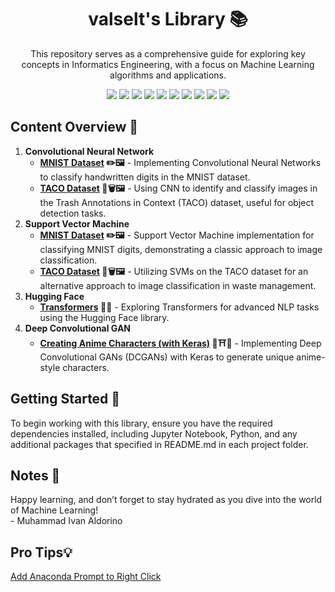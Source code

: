 <h1 align="center">valselt's Library 📚</h1>
<p align="center">This repository serves as a comprehensive guide for exploring key concepts in Informatics Engineering, with a focus on Machine Learning algorithms and applications.</p>

<div align="center">
  <img src="https://img.shields.io/badge/python-3670A0?style=for-the-badge&logo=python&logoColor=ffdd54">
  <img src="https://img.shields.io/badge/jupyter-%23FA0F00.svg?style=for-the-badge&logo=jupyter&logoColor=white">
  <img src="https://img.shields.io/badge/TensorFlow-%23FF6F00?style=for-the-badge&logo=tensorflow&logoColor=white">
  <img src="https://img.shields.io/badge/pytorch-%23EE4C2C?style=for-the-badge&logo=pytorch&logoColor=white">
  <img src="https://img.shields.io/badge/Hugging%20Face-%23FFD21E?style=for-the-badge&logo=huggingface&logoColor=black">
  <img src="https://img.shields.io/badge/scikit%20learn-%23F7931E?style=for-the-badge&logo=scikitlearn&logoColor=white">
  <img src="https://img.shields.io/badge/pandas-%23150458?style=for-the-badge&logo=pandas&logoColor=white">
  <img src="https://img.shields.io/badge/numpy-5aaacd?style=for-the-badge&logo=numpy&logoColor=5575cc">
  <img src="https://img.shields.io/badge/opencv-%235C3EE8?style=for-the-badge&logo=opencv&logoColor=white">
  <img src="https://img.shields.io/badge/matplotlib-1f5379?style=for-the-badge&logoColor=5575cc">
  
<a href =""></a>
</div>

<h2>Content Overview 📑</h2>
<ol>
  <li><strong>Convolutional Neural Network</strong>
  <ul>
    <li><strong><a href="https://github.com/valselt/valseltlibrary/tree/main/MACHINE%20LEARNING/CNN">MNIST Dataset</a> ✏️🖼️</strong> - Implementing Convolutional Neural Networks to classify handwritten digits in the MNIST dataset.</li>
    <li><strong><a href="https://github.com/valselt/valseltlibrary/tree/main/MACHINE%20LEARNING/CNN">TACO Dataset</a> 🥡🗑️🖼️</strong> - Using CNN to identify and classify images in the Trash Annotations in Context (TACO) dataset, useful for object detection tasks.</li>
  </ul>
  <li><strong>Support Vector Machine</strong>
  <ul>
    <li><strong><a href ="https://github.com/valselt/valseltlibrary/tree/main/MACHINE%20LEARNING/SVM">MNIST Dataset</a> ✏️🖼️</strong> - Support Vector Machine implementation for classifying MNIST digits, demonstrating a classic approach to image classification.</li>
    <li><strong><a href ="https://github.com/valselt/valseltlibrary/tree/main/MACHINE%20LEARNING/SVM">TACO Dataset</a> 🥡🗑️🖼️</strong> - Utilizing SVMs on the TACO dataset for an alternative approach to image classification in waste management.</li>
  </ul>
  <li><strong>Hugging Face</strong>
  <ul>
    <li><strong><a href ="https://github.com/valselt/valseltlibrary/tree/main/MACHINE%20LEARNING/HUGGING%20FACE/Transformers">Transformers</a> 🤖🤗</strong> - Exploring Transformers for advanced NLP tasks using the Hugging Face library.</li>
  </ul>
  <li><strong>Deep Convolutional GAN</strong>
  <ul>
    <li><strong><a href ="https://github.com/valselt/valseltlibrary/tree/main/MACHINE%20LEARNING/HUGGING%20FACE/Transformers">Creating Anime Characters (with Keras)</a> 🌸⛩️🤗</strong> - Implementing Deep Convolutional GANs (DCGANs) with Keras to generate unique anime-style characters.</li>
  </ul>
</ol>

<h2>Getting Started 🚀</h2>
<p>To begin working with this library, ensure you have the required dependencies installed, including Jupyter Notebook, Python, and any additional packages that specified in README.md in each project folder.</p>

<h2>Notes 🌟</h2>
<p>Happy learning, and don’t forget to stay hydrated as you dive into the world of Machine Learning! <br>- Muhammad Ivan Aldorino</p>

<h2>Pro Tips💡</h2>
<p><a href ="https://gist.github.com/jiewpeng/8ba446acf329b1801bf91db767d179ea">Add Anaconda Prompt to Right Click</a></p>